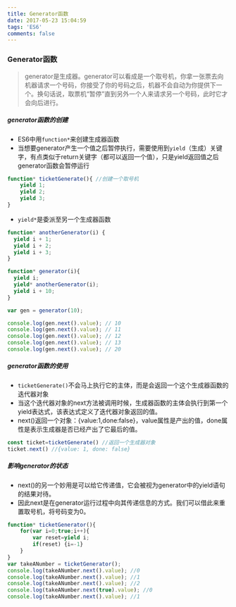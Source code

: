 ```yaml
---
title: Generator函数
date: 2017-05-23 15:04:59
tags: 'ES6'
comments: false
---
```

### Generator函数
> generator是生成器。generator可以看成是一个取号机，你拿一张票去向机器请求一个号码，你接受了你的号码之后，机器不会自动为你提供下一个。换句话说，取票机“暂停”直到另外一个人来请求另一个号码，此时它才会向后进行。

##### generator函数的创建
- ES6中用`function*`来创建生成器函数
- 当想要generator产生一个值之后暂停执行，需要使用到`yield`（生成）关键字，有点类似于return关键字（都可以返回一个值），只是yield返回值之后generator函数会暂停运行
``` javascript
function* ticketGenerate(){ //创建一个取号机
    yield 1;
    yield 2;
    yield 3;
}
```
- `yield*`是委派至另一个生成器函数 
``` javascript
function* anotherGenerator(i) {
  yield i + 1;
  yield i + 2;
  yield i + 3;
}

function* generator(i){
  yield i;
  yield* anotherGenerator(i);
  yield i + 10;
}

var gen = generator(10);

console.log(gen.next().value); // 10
console.log(gen.next().value); // 11
console.log(gen.next().value); // 12
console.log(gen.next().value); // 13
console.log(gen.next().value); // 20
```

##### generator函数的使用
- `ticketGenerate()`不会马上执行它的主体，而是会返回一个这个生成器函数的迭代器对象
- 当这个迭代器对象的next方法被调用时候，生成器函数的主体会执行到第一个yield表达式，该表达式定义了迭代器对象返回的值。
- next()返回一个对象：{value:1,done:false}，value属性是产出的值，done属性是表示生成器是否已经产出了它最后的值。
``` javascript
const ticket=ticketGenerate() //返回一个生成器对象
ticket.next() //{value: 1, done: false}
```

##### 影响generator的状态
- next()的另一个妙用是可以给它传递值，它会被视为generator中的yield语句的结果对待。
- 因此next是在generator运行过程中向其传递信息的方式。我们可以借此来重置取号机，将号码变为0。
``` javascript
function* ticketGenerator(){
    for(var i=0;true;i++){
        var reset=yield i;
        if(reset) {i=-1}
    }
}
var takeANumber = ticketGenerator(); 
console.log(takeANumber.next().value); //0  
console.log(takeANumber.next().value); //1 
console.log(takeANumber.next().value); //2 
console.log(takeANumber.next(true).value); //0 
console.log(takeANumber.next().value); //1     
```

